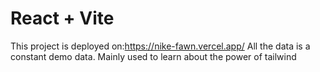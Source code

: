# React + Vite

This project is deployed on:https://nike-fawn.vercel.app/
All the data is a constant demo data.
Mainly used to learn about the power of tailwind
